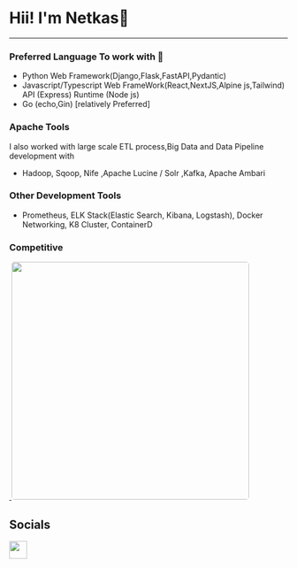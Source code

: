 Hii! I'm Netkas👋
========================================================================================================================================  
--------------------------
### Preferred Language To work with 🚀
*  Python      Web Framework(Django,Flask,FastAPI,Pydantic)
*  Javascript/Typescript  Web FrameWork(React,NextJS,Alpine js,Tailwind) API (Express) Runtime (Node js)
*  Go (echo,Gin) [relatively Preferred]

### Apache Tools
I also worked with large scale ETL process,Big Data and Data Pipeline development with 
- Hadoop, Sqoop, Nife ,Apache Lucine / Solr ,Kafka, Apache Ambari

### Other Development Tools
- Prometheus, ELK Stack(Elastic Search, Kibana, Logstash), Docker Networking, K8 Cluster, ContainerD
  
### Competitive 

<p align="left"> 
         <a href="https://leetcode.com/abdisa/" target="_blank" rel="noreferrer">
            <img src="https://i.ibb.co/zmrD32n/leetcode-button-icon-151892.png" width="0" />
         </a> 
                <a href="https://leetcode.com/abdisa/"> <img src="https://leetcard.jacoblin.cool/abdisa?theme=dark" alt="" width="430" style="border-radius: 5px;"></a>
 </p>
 
## Socials

<p align="left"> <a href="https://t.me/iamnetkas/" target="_blank" rel="noreferrer"><img src="https://upload.wikimedia.org/wikipedia/commons/thumb/8/82/Telegram_logo.svg/480px-Telegram_logo.svg.png" width="32" height="32" /></a></p>




